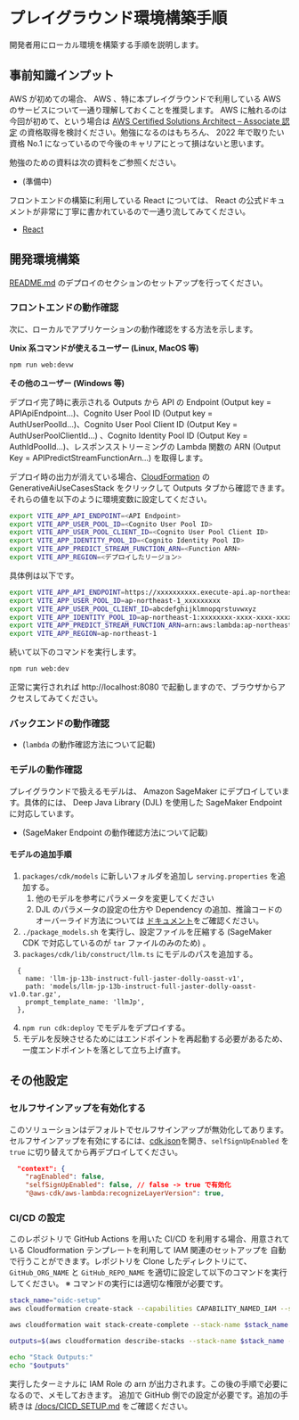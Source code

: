 # プレイグラウンド環境構築手順

開発者用にローカル環境を構築する手順を説明します。

## 事前知識インプット

AWS が初めての場合、 AWS 、特に本プレイグラウンドで利用している AWS のサービスについて一通り理解しておくことを推奨します。 AWS に触れるのは今回が初めて、という場合は [AWS Certified Solutions Architect – Associate 認定](https://aws.amazon.com/jp/certification/certified-solutions-architect-associate/) の資格取得を検討ください。勉強になるのはもちろん、 2022 年で取りたい資格 No.1 になっているので今後のキャリアにとって損はないと思います。

勉強のための資料は次の資料をご参照ください。

* (準備中)

フロントエンドの構築に利用している React については、 React の公式ドキュメントが非常に丁寧に書かれているので一通り流してみてください。

* [React](https://ja.react.dev/)

## 開発環境構築

[README.md](../README.md) のデプロイのセクションのセットアップを行ってください。

### フロントエンドの動作確認

次に、ローカルでアプリケーションの動作確認をする方法を示します。

**Unix 系コマンドが使えるユーザー (Linux, MacOS 等)**

```bash
npm run web:devw
```

**その他のユーザー (Windows 等)**

デプロイ完了時に表示される Outputs から API の Endpoint (Output key = APIApiEndpoint...)、Cognito User Pool ID (Output key = AuthUserPoolId...)、Cognito User Pool Client ID (Output Key = AuthUserPoolClientId...) 、Cognito Identity Pool ID (Output Key = AuthIdPoolId...)、レスポンスストリーミングの Lambda 関数の ARN (Output Key = APIPredictStreamFunctionArn...) を取得します。

デプロイ時の出力が消えている場合、[CloudFormation](https://console.aws.amazon.com/cloudformation/home) の GenerativeAiUseCasesStack をクリックして Outputs タブから確認できます。
それらの値を以下のように環境変数に設定してください。

```bash
export VITE_APP_API_ENDPOINT=<API Endpoint>
export VITE_APP_USER_POOL_ID=<Cognito User Pool ID>
export VITE_APP_USER_POOL_CLIENT_ID=<Cognito User Pool Client ID>
export VITE_APP_IDENTITY_POOL_ID=<Cognito Identity Pool ID>
export VITE_APP_PREDICT_STREAM_FUNCTION_ARN=<Function ARN>
export VITE_APP_REGION=<デプロイしたリージョン>
```

具体例は以下です。

```bash
export VITE_APP_API_ENDPOINT=https://xxxxxxxxxx.execute-api.ap-northeast-1.amazonaws.com/api/
export VITE_APP_USER_POOL_ID=ap-northeast-1_xxxxxxxxx
export VITE_APP_USER_POOL_CLIENT_ID=abcdefghijklmnopqrstuvwxyz
export VITE_APP_IDENTITY_POOL_ID=ap-northeast-1:xxxxxxxx-xxxx-xxxx-xxxxxxxxxxxxxxxxx
export VITE_APP_PREDICT_STREAM_FUNCTION_ARN=arn:aws:lambda:ap-northeast-1:000000000000:function:FunctionName
export VITE_APP_REGION=ap-northeast-1
```

続いて以下のコマンドを実行します。

```bash
npm run web:dev
```

正常に実行されれば http://localhost:8080 で起動しますので、ブラウザからアクセスしてみてください。

### バックエンドの動作確認

* (`lambda` の動作確認方法について記載)

### モデルの動作確認

プレイグラウンドで扱えるモデルは、 Amazon SageMaker にデプロイしています。具体的には、 Deep Java Library (DJL) を使用した SageMaker Endpoint に対応しています。

* (SageMaker Endpoint の動作確認方法について記載)

#### モデルの追加手順

1. `packages/cdk/models` に新しいフォルダを追加し `serving.properties` を追加する。
    1. 他のモデルを参考にパラメータを変更してください
    2. DJL のパラメータの設定の仕方や Dependency の追加、推論コードのオーバーライド方法については [ドキュメント](https://sagemaker.readthedocs.io/en/stable/frameworks/djl/using_djl.html)をご確認ください。
2. `./package_models.sh` を実行し、設定ファイルを圧縮する (SageMaker CDK で対応しているのが `tar` ファイルのみのため) 。
3. `packages/cdk/lib/construct/llm.ts` にモデルのパスを追加する。
```
  {
    name: 'llm-jp-13b-instruct-full-jaster-dolly-oasst-v1',
    path: 'models/llm-jp-13b-instruct-full-jaster-dolly-oasst-v1.0.tar.gz',
    prompt_template_name: 'llmJp',
  },
```
4. `npm run cdk:deploy` でモデルをデプロイする。
5. モデルを反映させるためにはエンドポイントを再起動する必要があるため、一度エンドポイントを落として立ち上げ直す。

## その他設定

### セルフサインアップを有効化する

このソリューションはデフォルトでセルフサインアップが無効化してあります。セルフサインアップを有効にするには、[cdk.json](./packages/cdk/cdk.json)を開き、`selfSignUpEnabled` を `true` に切り替えてから再デプロイしてください。

```json
  "context": {
    "ragEnabled": false,
    "selfSignUpEnabled": false, // false -> true で有効化
    "@aws-cdk/aws-lambda:recognizeLayerVersion": true, 
```

### CI/CD の設定

このレポジトリで GitHub Actions を用いた CI/CD を利用する場合、用意されている Cloudformation テンプレートを利用して IAM 関連のセットアップを
自動で行うことができます。レポジトリを Clone したディレクトリにて、 `GitHub_ORG_NAME` と `GitHub_REPO_NAME` を適切に設定して以下のコマンドを実行してください。
※ コマンドの実行には適切な権限が必要です。

```bash
stack_name="oidc-setup" 
aws cloudformation create-stack --capabilities CAPABILITY_NAMED_IAM --stack-name $stack_name --template-body file://oidc-setup.yaml --parameters ParameterKey=GithubOrg,ParameterValue=<GitHub_ORG_NAME> ParameterKey=RepoName,ParameterValue=<GitHub_REPO_NAME>

aws cloudformation wait stack-create-complete --stack-name $stack_name

outputs=$(aws cloudformation describe-stacks --stack-name $stack_name --query 'Stacks[0].Outputs' --output text)

echo "Stack Outputs:"
echo "$outputs" 
```
実行したターミナルに IAM Role の arn が出力されます。この後の手順で必要になるので、メモしておきます。
追加で GitHub 側での設定が必要です。追加の手続きは [/docs/CICD_SETUP.md](docs/CICD_SETUP.md##GitHub-側での設定) をご確認ください。
